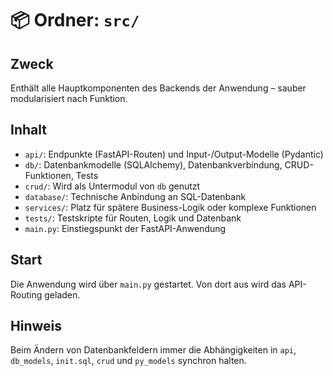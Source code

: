 # 📦 Ordner: `src/`

## Zweck
Enthält alle Hauptkomponenten des Backends der Anwendung – sauber modularisiert nach Funktion.

## Inhalt

- `api/`: Endpunkte (FastAPI-Routen) und Input-/Output-Modelle (Pydantic)
- `db/`: Datenbankmodelle (SQLAlchemy), Datenbankverbindung, CRUD-Funktionen, Tests
- `crud/`: Wird als Untermodul von `db` genutzt
- `database/`: Technische Anbindung an SQL-Datenbank
- `services/`: Platz für spätere Business-Logik oder komplexe Funktionen
- `tests/`: Testskripte für Routen, Logik und Datenbank
- `main.py`: Einstiegspunkt der FastAPI-Anwendung

## Start
Die Anwendung wird über `main.py` gestartet. Von dort aus wird das API-Routing geladen.

## Hinweis
Beim Ändern von Datenbankfeldern immer die Abhängigkeiten in `api`, `db_models`, `init.sql`, `crud` und `py_models` synchron halten.
